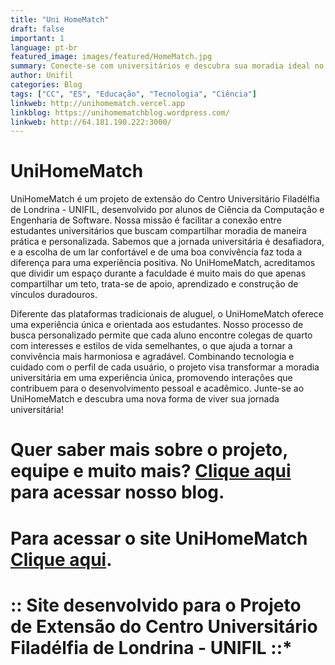 ```yaml
---
title: "Uni HomeMatch"
draft: false
important: 1
language: pt-br
featured_image: images/featured/HomeMatch.jpg
summary: Conecte-se com universitários e descubra sua moradia ideal no Uni HomeMatch!
author: Unifil
categories: Blog
tags: ["CC", "ES", "Educação", "Tecnologia", "Ciência"] 
linkweb: http://unihomematch.vercel.app
linkblog: https://unihomematchblog.wordpress.com/
linkweb: http://64.181.190.222:3000/
---
```


# UniHomeMatch

 UniHomeMatch é um projeto de extensão do Centro Universitário Filadélfia de Londrina - UNIFIL, desenvolvido por alunos de Ciência da Computação e Engenharia de Software. Nossa missão é facilitar a conexão entre estudantes universitários que buscam compartilhar moradia de maneira prática e personalizada. Sabemos que a jornada universitária é desafiadora, e a escolha de um lar confortável e de uma boa convivência faz toda a diferença para uma experiência positiva. No UniHomeMatch, acreditamos que dividir um espaço durante a faculdade é muito mais do que apenas compartilhar um teto, trata-se de apoio, aprendizado e construção de vínculos duradouros.

Diferente das plataformas tradicionais de aluguel, o UniHomeMatch oferece uma experiência única e orientada aos estudantes. Nosso processo de busca personalizado permite que cada aluno encontre colegas de quarto com interesses e estilos de vida semelhantes, o que ajuda a tornar a convivência mais harmoniosa e agradável. Combinando tecnologia e cuidado com o perfil de cada usuário, o projeto visa transformar a moradia universitária em uma experiência única, promovendo interações que contribuem para o desenvolvimento pessoal e acadêmico. Junte-se ao UniHomeMatch e descubra uma nova forma de viver sua jornada universitária!

# Quer saber mais sobre o projeto, equipe e muito mais? [Clique aqui](https://unihomematchblog.wordpress.com/) para acessar nosso blog.  
# Para acessar o site UniHomeMatch [Clique aqui](???).

# :: Site desenvolvido para o Projeto de Extensão do Centro Universitário Filadélfia de Londrina - UNIFIL ::*
